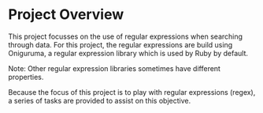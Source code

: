 # Project Overview

This project focusses on the use of regular expressions when searching through data.
For this project, the regular expressions are build using Oniguruma, a regular expression
library which is used by Ruby by default.

Note:
Other regular expression libraries sometimes have different properties.

Because the focus of this project is to play with regular expressions (regex), a series of
tasks are provided to assist on this objective.
 